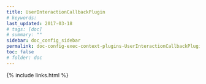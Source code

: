 ```yaml
---
title: UserInteractionCallbackPlugin
# keywords:
last_updated: 2017-03-18
# tags: [doc]
# summary: ""
sidebar: doc_config_sidebar
permalink: doc-config-exec-context-plugins-UserInteractionCallbackPlugin.html
toc: false
# folder: doc
---
```


{% include links.html %}
 